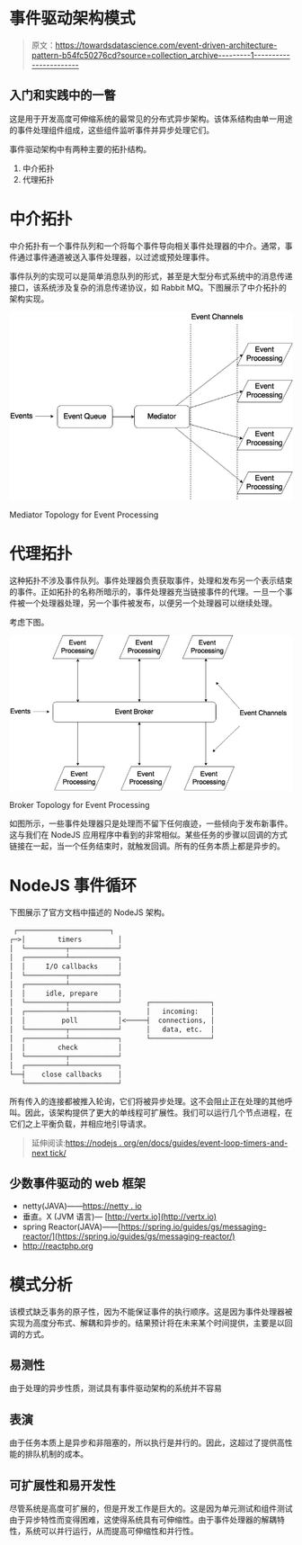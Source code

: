 # 事件驱动架构模式

> 原文：<https://towardsdatascience.com/event-driven-architecture-pattern-b54fc50276cd?source=collection_archive---------1----------------------->

## 入门和实践中的一瞥

这是用于开发高度可伸缩系统的最常见的分布式异步架构。该体系结构由单一用途的事件处理组件组成，这些组件监听事件并异步处理它们。

事件驱动架构中有两种主要的拓扑结构。

1.  中介拓扑
2.  代理拓扑

# 中介拓扑

中介拓扑有一个事件队列和一个将每个事件导向相关事件处理器的中介。通常，事件通过事件通道被送入事件处理器，以过滤或预处理事件。

事件队列的实现可以是简单消息队列的形式，甚至是大型分布式系统中的消息传递接口，该系统涉及复杂的消息传递协议，如 Rabbit MQ。下图展示了中介拓扑的架构实现。

![](img/ee947282edc19ab7147c527bc35d8dab.png)

Mediator Topology for Event Processing

# 代理拓扑

这种拓扑不涉及事件队列。事件处理器负责获取事件，处理和发布另一个表示结束的事件。正如拓扑的名称所暗示的，事件处理器充当链接事件的代理。一旦一个事件被一个处理器处理，另一个事件被发布，以便另一个处理器可以继续处理。

考虑下图。

![](img/45fce1e20c8da882d4abedb59f24690a.png)

Broker Topology for Event Processing

如图所示，一些事件处理器只是处理而不留下任何痕迹，一些倾向于发布新事件。这与我们在 NodeJS 应用程序中看到的非常相似。某些任务的步骤以回调的方式链接在一起，当一个任务结束时，就触发回调。所有的任务本质上都是异步的。

# NodeJS 事件循环

下图展示了官方文档中描述的 NodeJS 架构。

```
 ┌───────────────────────┐
┌─>│        timers         │
│  └──────────┬────────────┘
│  ┌──────────┴────────────┐
│  │     I/O callbacks     │
│  └──────────┬────────────┘
│  ┌──────────┴────────────┐
│  │     idle, prepare     │
│  └──────────┬────────────┘      ┌───────────────┐
│  ┌──────────┴────────────┐      │   incoming:   │
│  │         poll          │<─────┤  connections, │
│  └──────────┬────────────┘      │   data, etc.  │
│  ┌──────────┴────────────┐      └───────────────┘
│  │        check          │
│  └──────────┬────────────┘
│  ┌──────────┴────────────┐
└──┤    close callbacks    │
   └───────────────────────┘ 
```

所有传入的连接都被推入轮询，它们将被异步处理。这不会阻止正在处理的其他呼叫。因此，该架构提供了更大的单线程可扩展性。我们可以运行几个节点进程，在它们之上平衡负载，并相应地引导请求。

> 延伸阅读:[https://nodejs . org/en/docs/guides/event-loop-timers-and-next tick/](https://nodejs.org/en/docs/guides/event-loop-timers-and-nexttick/)

## 少数事件驱动的 web 框架

*   netty(JAVA)——[https://netty . io](https://netty.io)
*   垂直。X (JVM 语言)— [http://vertx.io](http://vertx.io)
*   spring Reactor(JAVA)——[https://spring.io/guides/gs/messaging-reactor/](https://spring.io/guides/gs/messaging-reactor/)
*   http://reactphp.org

# 模式分析

该模式缺乏事务的原子性，因为不能保证事件的执行顺序。这是因为事件处理器被实现为高度分布式、解耦和异步的。结果预计将在未来某个时间提供，主要是以回调的方式。

## 易测性

由于处理的异步性质，测试具有事件驱动架构的系统并不容易

## 表演

由于任务本质上是异步和非阻塞的，所以执行是并行的。因此，这超过了提供高性能的排队机制的成本。

## 可扩展性和易开发性

尽管系统是高度可扩展的，但是开发工作是巨大的。这是因为单元测试和组件测试由于异步特性而变得困难，这使得系统具有可伸缩性。由于事件处理器的解耦特性，系统可以并行运行，从而提高可伸缩性和并行性。